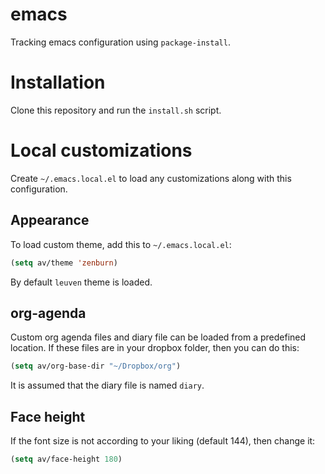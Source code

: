 emacs
=====

Tracking emacs configuration using `package-install`.

# Installation

Clone this repository and run the `install.sh` script.

# Local customizations

Create `~/.emacs.local.el` to load any customizations along with this
configuration.

## Appearance

To load custom theme, add this to `~/.emacs.local.el`:

``` lisp
(setq av/theme 'zenburn)
```

By default `leuven` theme is loaded.

## org-agenda

Custom org agenda files and diary file can be loaded from a predefined
location. If these files are in your dropbox folder, then you can do
this:

``` lisp
(setq av/org-base-dir "~/Dropbox/org")
```

It is assumed that the diary file is named `diary`.

## Face height

If the font size is not according to your liking (default 144), then
change it:

``` lisp
(setq av/face-height 180)
```
